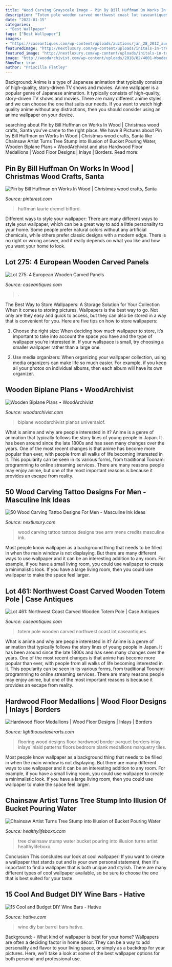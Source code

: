 ```yaml
---
title: "Wood Carving Grayscale Image ~ Pin By Bill Huffman On Works In Wood"
description: "Totem pole wooden carved northwest coast lot caseantiques"
date: "2022-01-15"
categories:
- "Best Wallpaper"
tags: ["Best Wallpaper"]
images:
- "https://caseantiques.com/wp-content/uploads/auctions/jan_28_2012_auction/461_2.jpg"
featuredImage: "http://nextluxury.com/wp-content/uploads/initals-in-tree-wood-carving-mens-inner-arm-bicep-tattoos.jpg"
featured_image: "http://nextluxury.com/wp-content/uploads/initals-in-tree-wood-carving-mens-inner-arm-bicep-tattoos.jpg"
image: "http://woodarchivist.com/wp-content/uploads/2018/02/4001-Wooden-Biplane-Plans-2-340x463.jpg"
ShowToc: true
author: "Priscilla Flatley"
---
```



Background: Anime is a type of Japanese animation that typically consists of high-quality, story-driven TV shows and movies.
Anime wallpaper is a popular genre of Japanese animation. It typically consists of high-quality, story-driven TV shows and movies. There are many different anime styles and we can choose the one that suits our needs. If you want to watch high quality anime without any distractions, then you should consider using an anime wallpaper on your device.

	

		
searching about Pin by Bill Huffman on Works In Wood | Christmas wood crafts, Santa you've came to the right place. We have 8 Pictures about Pin by Bill Huffman on Works In Wood | Christmas wood crafts, Santa like Chainsaw Artist Turns Tree Stump into Illusion of Bucket Pouring Water, Wooden Biplane Plans • WoodArchivist and also Hardwood Floor Medallions | Wood Floor Designs | Inlays | Borders. Read more:
		
    
## Pin By Bill Huffman On Works In Wood | Christmas Wood Crafts, Santa

<img loading=lazy src="https://i.pinimg.com/736x/49/84/01/498401bbf3ac389936a63577b244c38e.jpg" onerror="this.onerror=null;this.src='https://tse4.mm.bing.net/th?id=OIP.DbLo0Mb9tRUiHP8SjUxmqQHaNK&amp;pid=15.1';" alt="Pin by Bill Huffman on Works In Wood | Christmas wood crafts, Santa">

_Source: pinterest.com_

>huffman laurie dremel bifford. 

	

Different ways to style your wallpaper:
There are many different ways to style your wallpaper, which can be a great way to add a little personality to your home. Some people prefer natural colors without any artificial chemicals, while others prefer classic designs with a modern edge. There is no right or wrong answer, and it really depends on what you like and how you want your home to look.

    
## Lot 275: 4 European Wooden Carved Panels

<img loading=lazy src="https://caseantiques.com/wp-content/uploads/auctions/2015-01-24/275_6.jpg" onerror="this.onerror=null;this.src='https://tse1.mm.bing.net/th?id=OIP.LDGSYuGYz9dWiKtyYJZ6eAHaEe&amp;pid=15.1';" alt="Lot 275: 4 European Wooden Carved Panels">

_Source: caseantiques.com_

>. 

	

The Best Way to Store Wallpapers: A Storage Solution for Your Collection
When it comes to storing pictures, Wallpapers is the best way to go. Not only are they easy and quick to access, but they can also be stored in a way that is convenient for you. Here are five tips on how to store wallpapers:
1) Choose the right size: When deciding how much wallpaper to store, it’s important to take into account the space you have and the type of wallpaper you’re interested in. If your wallspace is small, try choosing a smaller wallpaper rather than a large one.

2) Use media organizers: When organizing your wallpaper collection, using media organizers can make life so much easier. For example, if you keep all your photos on individual albums, then each album will have its own organizer.

    
## Wooden Biplane Plans • WoodArchivist

<img loading=lazy src="http://woodarchivist.com/wp-content/uploads/2018/02/4001-Wooden-Biplane-Plans-2-340x463.jpg" onerror="this.onerror=null;this.src='https://tse2.mm.bing.net/th?id=OIP.3Svt8k3tD_8IL7qHbTl3mQAAAA&amp;pid=15.1';" alt="Wooden Biplane Plans • WoodArchivist">

_Source: woodarchivist.com_

>biplane woodarchivist planos universalof. 

	

What is anime and why are people interested in it?
Anime is a genre of animation that typically follows the story lines of young people in Japan. It has been around since the late 1800s and has seen many changes over the years. One of the most recent changes is that anime has become more popular than ever, with people from all walks of life becoming interested in it. This popularity can be seen in its various forms, from traditional Toonami programming to online streaming services. There are many reasons people may enjoy anime, but one of the most important reasons is because it provides an escape from reality.

    
## 50 Wood Carving Tattoo Designs For Men - Masculine Ink Ideas

<img loading=lazy src="http://nextluxury.com/wp-content/uploads/initals-in-tree-wood-carving-mens-inner-arm-bicep-tattoos.jpg" onerror="this.onerror=null;this.src='https://tse2.mm.bing.net/th?id=OIP.F0nj1arOToTeBblV17Pd2wHaJQ&amp;pid=15.1';" alt="50 Wood Carving Tattoo Designs For Men - Masculine Ink Ideas">

_Source: nextluxury.com_

>wood carving tattoo tattoos designs tree arm mens credits masculine ink. 

	

Most people know wallpaper as a background thing that needs to be filled in when the main window is not displaying. But there are many different ways to use wallpaper and it can be an interesting addition to any room. For example, if you have a small living room, you could use wallpaper to create a minimalistic look. If you have a large living room, then you could use wallpaper to make the space feel larger.

    
## Lot 461: Northwest Coast Carved Wooden Totem Pole | Case Antiques

<img loading=lazy src="https://caseantiques.com/wp-content/uploads/auctions/jan_28_2012_auction/461_2.jpg" onerror="this.onerror=null;this.src='https://tse4.mm.bing.net/th?id=OIP.1PIt0PweyDz1zAwXiX0G_wHaQO&amp;pid=15.1';" alt="Lot 461: Northwest Coast Carved Wooden Totem Pole | Case Antiques">

_Source: caseantiques.com_

>totem pole wooden carved northwest coast lot caseantiques. 

	

What is anime and why are people interested in it?
Anime is a genre of animation that typically follows the story lines of young people in Japan. It has been around since the late 1800s and has seen many changes over the years. One of the most recent changes is that anime has become more popular than ever, with people from all walks of life becoming interested in it. This popularity can be seen in its various forms, from traditional Toonami programming to online streaming services. There are many reasons people may enjoy anime, but one of the most important reasons is because it provides an escape from reality.

    
## Hardwood Floor Medallions | Wood Floor Designs | Inlays | Borders

<img loading=lazy src="https://lighthouselaserarts.com/images/ProductImages/rope3D/rope-border-y-01.jpg" onerror="this.onerror=null;this.src='https://tse2.mm.bing.net/th?id=OIP.2y527vlnqZfYC-Vj_JRieQHaJ4&amp;pid=15.1';" alt="Hardwood Floor Medallions | Wood Floor Designs | Inlays | Borders">

_Source: lighthouselaserarts.com_

>flooring wood designs floor hardwood border parquet borders inlay inlays inlaid patterns floors bedroom plank medallions marquetry tiles. 

	

Most people know wallpaper as a background thing that needs to be filled in when the main window is not displaying. But there are many different ways to use wallpaper and it can be an interesting addition to any room. For example, if you have a small living room, you could use wallpaper to create a minimalistic look. If you have a large living room, then you could use wallpaper to make the space feel larger.

    
## Chainsaw Artist Turns Tree Stump Into Illusion Of Bucket Pouring Water

<img loading=lazy src="https://healthylifeboxx.com/wp-content/uploads/2020/01/4-1.jpg" onerror="this.onerror=null;this.src='https://tse2.mm.bing.net/th?id=OIP.ofJAa9g-8kR2jxaWbh3f7wHaKY&amp;pid=15.1';" alt="Chainsaw Artist Turns Tree Stump into Illusion of Bucket Pouring Water">

_Source: healthylifeboxx.com_

>tree chainsaw stump water bucket pouring into illusion turns artist healthylifeboxx. 

	

Conclusion
This concludes our look at cool wallpaper! If you want to create a wallpaper that stands out and is your own personal statement, then it's important to find a wallpaper that is both unique and stylish. There are many different types of cool wallpaper available, so be sure to choose the one that is best suited for your taste.

    
## 15 Cool And Budget DIY Wine Bars - Hative

<img loading=lazy src="https://hative.com/wp-content/uploads/2015/05/diy-wine-bars/16-diy-wine-bars.jpg" onerror="this.onerror=null;this.src='https://tse1.mm.bing.net/th?id=OIP.M7dlEcmnI5pM-t_8sfH3hAHaJ6&amp;pid=15.1';" alt="15 Cool and Budget DIY Wine Bars - Hative">

_Source: hative.com_

>wine diy bar barrel bars hative. 

	

Background: - What kind of wallpaper is best for your home?
Wallpapers are often a deciding factor in home décor. They can be a way to add personality and flavor to your living space, or simply as a backdrop for your pictures. Here, we'll take a look at some of the best wallpaper options for both personal and professional use.

